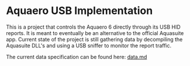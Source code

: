 # Aquaero USB Implementation

This is a project that controls the Aquaero 6 directly through its USB HID reports. It is meant to eventually be an alternative to the official Aquasuite app. Current state of the project is still gathering data by decompiling the Aquasuite DLL's and using a USB sniffer to monitor the report traffic.

The current data specification can be found here: [data.md](data.md)
